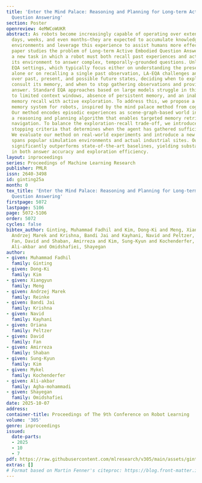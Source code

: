 ```yaml
---
title: 'Enter the Mind Palace: Reasoning and Planning for Long-term Active Embodied
  Question Answering'
section: Poster
openreview: 4eMWCoWUKR
abstract: As robots become increasingly capable of operating over extended periods—spanning
  days, weeks, and even months—they are expected to accumulate knowledge of their
  environments and leverage this experience to assist humans more effectively. This
  paper studies the problem of Long-term Active Embodied Question Answering (LA-EQA),
  a new task in which a robot must both recall past experiences and actively explore
  its environment to answer complex, temporally-grounded questions. Unlike traditional
  EQA settings, which typically focus either on understanding the present environment
  alone or on recalling a single past observation, LA-EQA challenges an agent to reason
  over past, present, and possible future states, deciding when to explore, when to
  consult its memory, and when to stop gathering observations and provide a final
  answer. Standard EQA approaches based on large models struggle in this setting due
  to limited context windows, absence of persistent memory, and an inability to combine
  memory recall with active exploration. To address this, we propose a structured
  memory system for robots, inspired by the mind palace method from cognitive science.
  Our method encodes episodic experiences as scene-graph-based world instances, forming
  a reasoning and planning algorithm that enables targeted memory retrieval and guided
  navigation. To balance the exploration-recall trade-off, we introduce value-of-information-based
  stopping criteria that determines when the agent has gathered sufficient information.
  We evaluate our method on real-world experiments and introduce a new benchmark that
  spans popular simulation environments and actual industrial sites. Our approach
  significantly outperforms state-of-the-art baselines, yielding substantial gains
  in both answer accuracy and exploration efficiency.
layout: inproceedings
series: Proceedings of Machine Learning Research
publisher: PMLR
issn: 2640-3498
id: ginting25a
month: 0
tex_title: 'Enter the Mind Palace: Reasoning and Planning for Long-term Active Embodied
  Question Answering'
firstpage: 5072
lastpage: 5106
page: 5072-5106
order: 5072
cycles: false
bibtex_author: Ginting, Muhammad Fadhil and Kim, Dong-Ki and Meng, Xiangyun and Reinke,
  Andrzej Marek and Krishna, Bandi Jai and Kayhani, Navid and Peltzer, Oriana and
  Fan, David and Shaban, Amirreza and Kim, Sung-Kyun and Kochenderfer, Mykel and Agha-mohammadi,
  Ali-akbar and Omidshafiei, Shayegan
author:
- given: Muhammad Fadhil
  family: Ginting
- given: Dong-Ki
  family: Kim
- given: Xiangyun
  family: Meng
- given: Andrzej Marek
  family: Reinke
- given: Bandi Jai
  family: Krishna
- given: Navid
  family: Kayhani
- given: Oriana
  family: Peltzer
- given: David
  family: Fan
- given: Amirreza
  family: Shaban
- given: Sung-Kyun
  family: Kim
- given: Mykel
  family: Kochenderfer
- given: Ali-akbar
  family: Agha-mohammadi
- given: Shayegan
  family: Omidshafiei
date: 2025-10-07
address:
container-title: Proceedings of The 9th Conference on Robot Learning
volume: '305'
genre: inproceedings
issued:
  date-parts:
  - 2025
  - 10
  - 7
pdf: https://raw.githubusercontent.com/mlresearch/v305/main/assets/ginting25a/ginting25a.pdf
extras: []
# Format based on Martin Fenner's citeproc: https://blog.front-matter.io/posts/citeproc-yaml-for-bibliographies/
---
```

